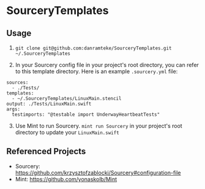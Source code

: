 # SourceryTemplates

## Usage

1. `git clone git@github.com:danramteke/SourceryTemplates.git ~/.SourceryTemplates`

2. In your Sourcery config file in your project's root directory, you can refer to this template directory. Here is an example `.sourcery.yml` file:

```
sources:
  - ./Tests/
templates:
  - ~/.SourceryTemplates/LinuxMain.stencil
output: ./Tests/LinuxMain.swift
args:
  testimports: "@testable import UnderwayHeartbeatTests"
```

3. Use Mint to run Sourcery. `mint run Sourcery` in your project's root directory to update your `LinuxMain.swift`


## Referenced Projects

- Sourcery: https://github.com/krzysztofzablocki/Sourcery#configuration-file
- Mint: https://github.com/yonaskolb/Mint
